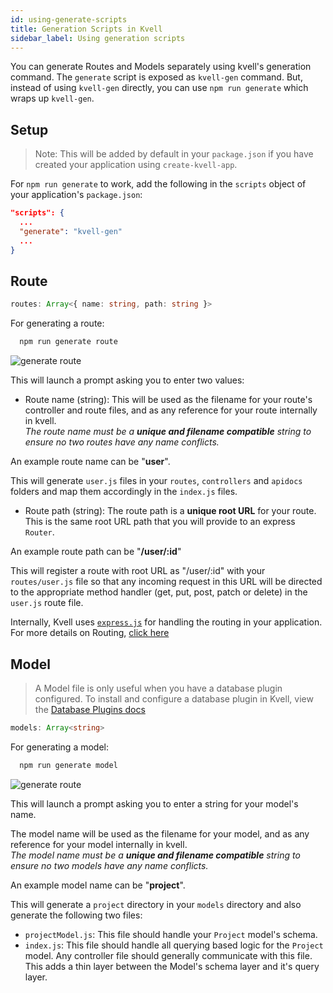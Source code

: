 ```yaml
---
id: using-generate-scripts
title: Generation Scripts in Kvell
sidebar_label: Using generation scripts
---
```


You can generate Routes and Models separately using kvell's generation command.
The `generate` script is exposed as `kvell-gen` command. But, instead of using `kvell-gen` directly, you can use `npm run generate` which
wraps up `kvell-gen`.

## Setup

> Note: This will be added by default in your `package.json` if you have created your application using `create-kvell-app`.

For `npm run generate` to work, add the following in the `scripts` object of your application's `package.json`:

```json
"scripts": {
  ...
  "generate": "kvell-gen"
  ...
}
```

## Route

```typescript
routes: Array<{ name: string, path: string }>
```

For generating a route:

```sh
  npm run generate route
```

![generate route](assets/generate_route.gif)

This will launch a prompt asking you to enter two values:

- Route name (string): This will be used as the filename for your route's controller and route files, and as any reference for your route internally in kvell.\
  _The route name must be a **unique and filename compatible** string to ensure no two routes have any name conflicts._

An example route name can be "**user**".

This will generate `user.js` files in your `routes`, `controllers` and `apidocs` folders and map them accordingly in the `index.js` files.

- Route path (string): The route path is a **unique root URL** for your route. This is the same root URL path that you will provide to an express `Router`.

An example route path can be "**/user/:id**"

This will register a route with root URL as "/user/:id" with your `routes/user.js` file so that any incoming request in this URL will be directed to the appropriate method handler (get, put, post, patch or delete) in the `user.js` route file.

Internally, Kvell uses [`express.js`](https://expressjs.com/) for handling the routing in your application.
For more details on Routing, [click here](https://expressjs.com/en/guide/routing.html)

## Model

> A Model file is only useful when you have a database plugin configured. To install and configure a database plugin in Kvell, view the [Database Plugins docs](database-plugins/overview.md)

```typescript
models: Array<string>
```

For generating a model:

```sh
  npm run generate model
```

![generate route](assets/generate_model.gif)

This will launch a prompt asking you to enter a string for your model's name.

The model name will be used as the filename for your model, and as any reference for your model internally in kvell.\
_The model name must be a **unique and filename compatible** string to ensure no two models have any name conflicts._

An example model name can be "**project**".

This will generate a `project` directory in your `models` directory and also generate the following two files:

- `projectModel.js`: This file should handle your `Project` model's schema.
- `index.js`: This file should handle all querying based logic for the `Project` model. Any controller file should generally communicate with this file. This adds a thin layer between the Model's schema layer and it's query layer.
